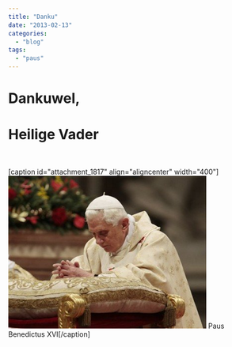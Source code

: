 ```yaml
---
title: "Danku"
date: "2013-02-13"
categories: 
  - "blog"
tags: 
  - "paus"
---
```


# Dankuwel,

# Heilige Vader

 

\[caption id="attachment\_1817" align="aligncenter" width="400"\]![Paus Benedictus XVI](images/Pope-Benedict-XVI-at-prayer.jpg) Paus Benedictus XVI\[/caption\]

